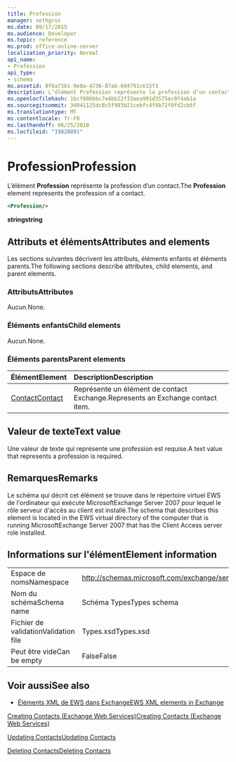 ```yaml
---
title: Profession
manager: sethgros
ms.date: 09/17/2015
ms.audience: Developer
ms.topic: reference
ms.prod: office-online-server
localization_priority: Normal
api_name:
- Profession
api_type:
- schema
ms.assetid: 0f6a73b1-9e8a-4736-87ab-604791c615f3
description: L’élément Profession représente la profession d’un contact.
ms.openlocfilehash: 1bcf80bbbc7e4bb22f33aea991d3575ec0f4ab1a
ms.sourcegitcommit: 34041125dc8c5f993b21cebfc4f8b72f0fd2cb6f
ms.translationtype: MT
ms.contentlocale: fr-FR
ms.lasthandoff: 06/25/2018
ms.locfileid: "19828891"
---
```

# <a name="profession"></a><span data-ttu-id="2cb9a-103">Profession</span><span class="sxs-lookup"><span data-stu-id="2cb9a-103">Profession</span></span>

<span data-ttu-id="2cb9a-104">L’élément **Profession** représente la profession d’un contact.</span><span class="sxs-lookup"><span data-stu-id="2cb9a-104">The **Profession** element represents the profession of a contact.</span></span> 
  
```xml
<Profession/>
```

 <span data-ttu-id="2cb9a-105">**string**</span><span class="sxs-lookup"><span data-stu-id="2cb9a-105">**string**</span></span>
## <a name="attributes-and-elements"></a><span data-ttu-id="2cb9a-106">Attributs et éléments</span><span class="sxs-lookup"><span data-stu-id="2cb9a-106">Attributes and elements</span></span>

<span data-ttu-id="2cb9a-107">Les sections suivantes décrivent les attributs, éléments enfants et éléments parents.</span><span class="sxs-lookup"><span data-stu-id="2cb9a-107">The following sections describe attributes, child elements, and parent elements.</span></span>
  
### <a name="attributes"></a><span data-ttu-id="2cb9a-108">Attributs</span><span class="sxs-lookup"><span data-stu-id="2cb9a-108">Attributes</span></span>

<span data-ttu-id="2cb9a-109">Aucun.</span><span class="sxs-lookup"><span data-stu-id="2cb9a-109">None.</span></span>
  
### <a name="child-elements"></a><span data-ttu-id="2cb9a-110">Éléments enfants</span><span class="sxs-lookup"><span data-stu-id="2cb9a-110">Child elements</span></span>

<span data-ttu-id="2cb9a-111">Aucun.</span><span class="sxs-lookup"><span data-stu-id="2cb9a-111">None.</span></span>
  
### <a name="parent-elements"></a><span data-ttu-id="2cb9a-112">Éléments parents</span><span class="sxs-lookup"><span data-stu-id="2cb9a-112">Parent elements</span></span>

|<span data-ttu-id="2cb9a-113">**Élément**</span><span class="sxs-lookup"><span data-stu-id="2cb9a-113">**Element**</span></span>|<span data-ttu-id="2cb9a-114">**Description**</span><span class="sxs-lookup"><span data-stu-id="2cb9a-114">**Description**</span></span>|
|:-----|:-----|
|[<span data-ttu-id="2cb9a-115">Contact</span><span class="sxs-lookup"><span data-stu-id="2cb9a-115">Contact</span></span>](contact.md) <br/> |<span data-ttu-id="2cb9a-116">Représente un élément de contact Exchange.</span><span class="sxs-lookup"><span data-stu-id="2cb9a-116">Represents an Exchange contact item.</span></span>  <br/> |
   
## <a name="text-value"></a><span data-ttu-id="2cb9a-117">Valeur de texte</span><span class="sxs-lookup"><span data-stu-id="2cb9a-117">Text value</span></span>

<span data-ttu-id="2cb9a-118">Une valeur de texte qui représente une profession est requise.</span><span class="sxs-lookup"><span data-stu-id="2cb9a-118">A text value that represents a profession is required.</span></span>
  
## <a name="remarks"></a><span data-ttu-id="2cb9a-119">Remarques</span><span class="sxs-lookup"><span data-stu-id="2cb9a-119">Remarks</span></span>

<span data-ttu-id="2cb9a-120">Le schéma qui décrit cet élément se trouve dans le répertoire virtuel EWS de l'ordinateur qui exécute MicrosoftExchange Server 2007 pour lequel le rôle serveur d'accès au client est installé.</span><span class="sxs-lookup"><span data-stu-id="2cb9a-120">The schema that describes this element is located in the EWS virtual directory of the computer that is running MicrosoftExchange Server 2007 that has the Client Access server role installed.</span></span>
  
## <a name="element-information"></a><span data-ttu-id="2cb9a-121">Informations sur l'élément</span><span class="sxs-lookup"><span data-stu-id="2cb9a-121">Element information</span></span>

|||
|:-----|:-----|
|<span data-ttu-id="2cb9a-122">Espace de noms</span><span class="sxs-lookup"><span data-stu-id="2cb9a-122">Namespace</span></span>  <br/> |http://schemas.microsoft.com/exchange/services/2006/types  <br/> |
|<span data-ttu-id="2cb9a-123">Nom du schéma</span><span class="sxs-lookup"><span data-stu-id="2cb9a-123">Schema name</span></span>  <br/> |<span data-ttu-id="2cb9a-124">Schéma Types</span><span class="sxs-lookup"><span data-stu-id="2cb9a-124">Types schema</span></span>  <br/> |
|<span data-ttu-id="2cb9a-125">Fichier de validation</span><span class="sxs-lookup"><span data-stu-id="2cb9a-125">Validation file</span></span>  <br/> |<span data-ttu-id="2cb9a-126">Types.xsd</span><span class="sxs-lookup"><span data-stu-id="2cb9a-126">Types.xsd</span></span>  <br/> |
|<span data-ttu-id="2cb9a-127">Peut être vide</span><span class="sxs-lookup"><span data-stu-id="2cb9a-127">Can be empty</span></span>  <br/> |<span data-ttu-id="2cb9a-128">False</span><span class="sxs-lookup"><span data-stu-id="2cb9a-128">False</span></span>  <br/> |
   
## <a name="see-also"></a><span data-ttu-id="2cb9a-129">Voir aussi</span><span class="sxs-lookup"><span data-stu-id="2cb9a-129">See also</span></span>



- [<span data-ttu-id="2cb9a-130">Éléments XML de EWS dans Exchange</span><span class="sxs-lookup"><span data-stu-id="2cb9a-130">EWS XML elements in Exchange</span></span>](ews-xml-elements-in-exchange.md)


[<span data-ttu-id="2cb9a-131">Creating Contacts (Exchange Web Services)</span><span class="sxs-lookup"><span data-stu-id="2cb9a-131">Creating Contacts (Exchange Web Services)</span></span>](http://msdn.microsoft.com/library/4845917e-70d1-481c-bbd7-011ec6571789%28Office.15%29.aspx)
  
[<span data-ttu-id="2cb9a-132">Updating Contacts</span><span class="sxs-lookup"><span data-stu-id="2cb9a-132">Updating Contacts</span></span>](http://msdn.microsoft.com/library/9a865953-b94a-4229-b632-2dee433314be%28Office.15%29.aspx)
  
[<span data-ttu-id="2cb9a-133">Deleting Contacts</span><span class="sxs-lookup"><span data-stu-id="2cb9a-133">Deleting Contacts</span></span>](http://msdn.microsoft.com/library/fcc3dc84-cd3e-455e-a1a7-ae6921c9b588%28Office.15%29.aspx)

